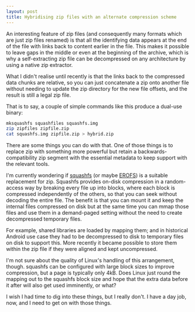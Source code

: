 ```yaml
---
layout: post
title: Hybridising zip files with an alternate compression scheme
---
```

An interesting feature of zip files (and consequently many
formats which are just zip files renamed) is that all the
identifying data appears at the end of the file with links back
to content earlier in the file.  This makes it possible to leave
gaps in the middle or even at the beginning of the archive, which
is why a self-extracting zip file can be decompressed on any
architecture by using a native zip extractor.

What I didn't realise until recently is that the links back to
the compressed data chunks are relative, so you can just
concatenate a zip onto another file without needing to update the
zip directory for the new file offsets, and the result is still a
legal zip file.

That is to say, a couple of simple commands like this produce a
dual-use binary:
```sh
mksquashfs squashfiles squashfs.img
zip zipfiles zipfile.zip
cat squashfs.img zipfile.zip > hybrid.zip
```

There are some things you can do with that.  One of those things
is to replace zip with something more powerful but retain a
backwards-compatibility zip segment with the essential metadata
to keep support with the relevant tools.

I'm currently wondering if [squashfs][] (or maybe [EROFS][]) is a
suitable replacement for zip.  Squashfs provides on-disk
compression in a random-access way by breaking every file up into
blocks, where each block is compressed independently of the
others, so that you can seek without decoding the entire file.
The benefit is that you can mount it and keep the internal files
compressed on disk but at the same time you can mmap those files
and use them in a demand-paged setting without the need to
create decompressed temporary files.

For example, shared libraries are loaded by mapping them; and in
historical Android use case they had to be decompressed to disk
to temporary files on disk to support this.  More recently it
became possible to store them within the zip file if they were
aligned and kept uncompressed.

I'm not sure about the quality of Linux's handling of this
arrangement, though.  squashfs can be configured with large block
sizes to improve compression, but a page is typically only 4kB.
Does Linux just round the mapping out to the squashfs block size
and hope that the extra data before it after will also get used
imminently, or what?

I wish I had time to dig into these things, but I really don't.
I have a day job, now, and I need to get on with those things.

[squashfs]: <https://docs.kernel.org/filesystems/squashfs.html>
[EROFS]: <https://docs.kernel.org/filesystems/erofs.html>
